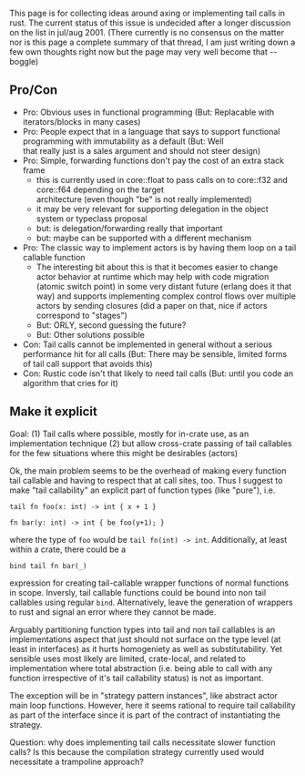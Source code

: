 This page is for collecting ideas around axing or implementing tail calls in rust. The current status of this issue is undecided after a longer discussion on the list in jul/aug 2001. (There currently is no consensus on the matter nor is this page a complete summary of that thread, I am just writing down a few own thoughts right now but the page may very well become that -- boggle)

## Pro/Con

* Pro: Obvious uses in functional programming (But: Replacable with iterators/blocks in many cases)
* Pro: People expect that in a language that says to support functional programming with immutability as a default (But: Well     
  that really just is a sales argument and should not steer design)
* Pro: Simple, forwarding functions don't pay the cost of an extra stack frame
  * this is currently used in core::float to pass calls on to core::f32 and core::f64 depending on the target    
    architecture (even though "be" is not really implemented)
  * it may be very relevant for supporting delegation in the object system or typeclass proposal
  * but: is delegation/forwarding really that important
  * but: maybe can be supported with a different mechanism
* Pro: The classic way to implement actors is by having them loop on a tail callable function
  * The interesting bit about this is that it becomes easier to change actor behavior at runtime which may help
    with code migration (atomic switch point) in some very distant future (erlang does it that way) and supports
    implementing complex control flows over multiple actors by sending closures (did a paper on that, nice if actors
    correspond to "stages")
  * But: ORLY, second guessing the future? 
  * But: Other solutions possible
* Con: Tail calls cannot be implemented in general without a serious performance hit for all calls (But: There may be sensible, limited forms of tail call support that avoids this)
* Con: Rustic code isn't that likely to need tail calls (But: until you code an algorithm that cries for it)

## Make it explicit

Goal: (1) Tail calls where possible, mostly for in-crate use, as an implementation technique (2) but allow cross-crate passing of tail callables for the few situations where this might be desirables (actors)

Ok, the main problem seems to be the overhead of making every function tail callable and having to respect that at call sites, too. Thus I suggest to make "tail callability" an explicit part of function types (like "pure"), i.e.

    tail fn foo(x: int) -> int { x + 1 }

    fn bar(y: int) -> int { be foo(y+1); }

where the type of `foo` would be `tail fn(int) -> int`.  Additionally, at least within a crate, there could be a

    bind tail fn bar(_)

expression for creating tail-callable wrapper functions of normal functions in scope. Inversly, tail callable functions could be bound into non tail callables using regular `bind`. Alternatively, leave the generation of wrappers to rust and
signal an error where they cannot be made.

Arguably partitioning function types into tail and non tail callables is an implementations aspect that just should not surface on the type level (at least in interfaces) as it hurts homogeniety as well as substitutability. Yet sensible uses most likely are limited, crate-local, and related to implementation where total abstraction (i.e. being able to call with any function irrespective of it's tail callability status) is not as important. 

The exception will be in "strategy pattern instances", like abstract actor main loop functions. However, here it seems rational to require tail callability as part of the interface since it is part of the contract of instantiating the strategy.


Question: why does implementing tail calls necessitate slower function calls? Is this because the compilation strategy currently used would necessitate a trampoline approach?
